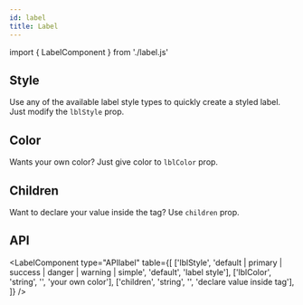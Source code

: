 ```yaml
---
id: label
title: Label
---
```


import { LabelComponent } from './label.js'

 ## Style

<p>Use any of the available label style types to quickly create a styled label. Just modify the <code>lblStyle</code> prop.</p>
<LabelComponent type="lblStyle" style={['Default', 'Primary', 'Success', 'Danger', 'Warning', 'Simple']} />

## Color

<p>Wants your own color? Just give color to <code>lblColor</code> prop.</p>
<LabelComponent type="lblColor" style={['red']} />

## Children

<p>Want to declare your value inside the tag? Use <code>children</code> prop.</p>
<LabelComponent type="children" />

## API

<LabelComponent type="APIlabel" table={[
    ['lblStyle', 'default | primary | success | danger | warning | simple', 'default', 'label style'],
    ['lblColor', 'string', '', 'your own color'],
    ['children', 'string', '', 'declare value inside tag'],
]} />